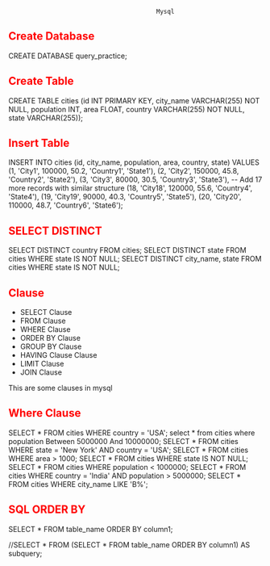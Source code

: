                                              Mysql

<font color="red">Create Database</font>
---------
CREATE DATABASE query_practice;

<font color="red">Create Table</font>
---------
CREATE TABLE cities (id INT PRIMARY KEY, city_name VARCHAR(255) NOT NULL, population INT, area FLOAT, country VARCHAR(255) NOT NULL, state VARCHAR(255));

<font color="red">Insert Table</font>
---------
INSERT INTO cities (id, city_name, population, area, country, state)
VALUES
(1, 'City1', 100000, 50.2, 'Country1', 'State1'),
(2, 'City2', 150000, 45.8, 'Country2', 'State2'),
(3, 'City3', 80000, 30.5, 'Country3', 'State3'),
-- Add 17 more records with similar structure
(18, 'City18', 120000, 55.6, 'Country4', 'State4'),
(19, 'City19', 90000, 40.3, 'Country5', 'State5'),
(20, 'City20', 110000, 48.7, 'Country6', 'State6');


<font color="red">SELECT DISTINCT</font>
---------
SELECT DISTINCT country FROM cities;
SELECT DISTINCT state FROM cities WHERE state IS NOT NULL;
SELECT DISTINCT city_name, state FROM cities WHERE state IS NOT NULL;

<font color="red">Clause</font>
---------
- SELECT Clause
- FROM Clause
- WHERE Clause
- ORDER BY Clause
- GROUP BY Clause
- HAVING Clause Clause
- LIMIT Clause
- JOIN Clause

This are some clauses in mysql

<font color="red"> Where Clause </font>
---------
SELECT * FROM cities WHERE country = 'USA';
select * from cities where population Between 5000000 And 10000000;
SELECT * FROM cities WHERE state = 'New York' AND country = 'USA';
SELECT * FROM cities WHERE area > 1000;
SELECT * FROM cities WHERE state IS NOT NULL;
SELECT * FROM cities WHERE population < 1000000;
SELECT * FROM cities WHERE country = 'India' AND population > 5000000;
SELECT * FROM cities WHERE city_name LIKE 'B%';


<font color="red"> SQL ORDER BY </font>
---------
SELECT * FROM table_name ORDER BY column1;

//SELECT * FROM (SELECT * FROM table_name ORDER BY column1) AS subquery;
